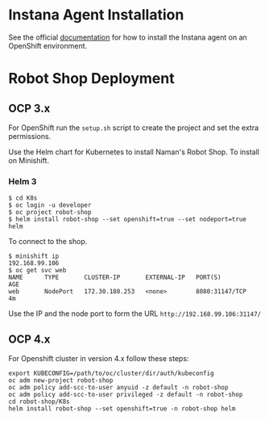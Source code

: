 # Instana Agent Installation

See the official [documentation](https://docs.instana.io/quick_start/agent_setup/container/openshift/) for how to install the Instana agent on an OpenShift environment.

# Robot Shop Deployment

## OCP 3.x 

For OpenShift run the `setup.sh` script to create the project and set the extra permissions.

Use the Helm chart for Kubernetes to install Naman's Robot Shop. To install on Minishift.

### Helm 3

```shell
$ cd K8s
$ oc login -u developer
$ oc project robot-shop
$ helm install robot-shop --set openshift=true --set nodeport=true helm
```

To connect to the shop.

```shell
$ minishift ip
192.168.99.106
$ oc get svc web
NAME      TYPE       CLUSTER-IP       EXTERNAL-IP   PORT(S)          AGE
web       NodePort   172.30.180.253   <none>        8080:31147/TCP   4m
```

Use the IP and the node port to form the URL `http://192.168.99.106:31147/`

## OCP 4.x

For Openshift cluster in version 4.x follow these steps:

```
export KUBECONFIG=/path/to/oc/cluster/dir/auth/kubeconfig
oc adm new-project robot-shop
oc adm policy add-scc-to-user anyuid -z default -n robot-shop
oc adm policy add-scc-to-user privileged -z default -n robot-shop
cd robot-shop/K8s
helm install robot-shop --set openshift=true -n robot-shop helm
```



